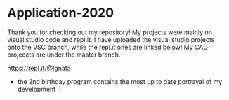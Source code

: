 # Application-2020
Thank you for checking out my repository!
My projects were mainly on visual studio code and repl.it. 
I have uploaded the visual studio projects onto the VSC branch, while the repl.it ones are linked below!
My CAD projeccts are under the master branch.


https://repl.it/@Ignata
- the 2nd birthday program contains the most up to date portrayal of my development :)

